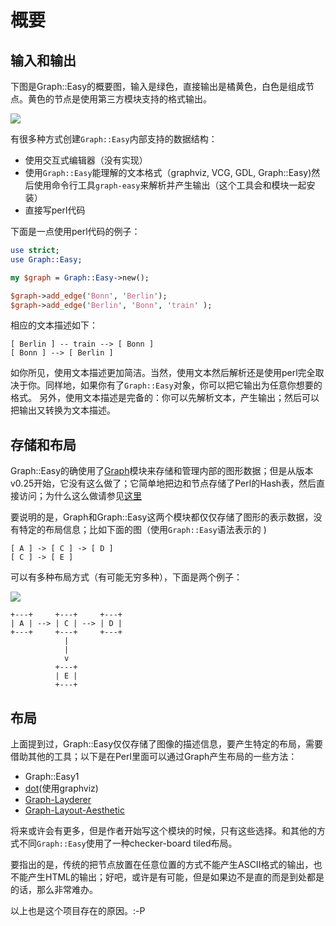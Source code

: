 # 概要

## 输入和输出

下图是Graph::Easy的概要图，输入是绿色，直接输出是橘黄色，白色是组成节点。黄色的节点是使用第三方模块支持的格式输出。

![](http://bloodgate.com/perl/graph/manual/img/dataflow.png)

有很多种方式创建`Graph::Easy`内部支持的数据结构：

- 使用交互式编辑器（没有实现）
- 使用`Graph::Easy`能理解的文本格式（graphviz, VCG, GDL, Graph::Easy)然后使用命令行工具`graph-easy`来解析并产生输出（这个工具会和模块一起安装）
- 直接写perl代码

下面是一点使用perl代码的例子：

```perl
use strict;
use Graph::Easy;

my $graph = Graph::Easy->new();

$graph->add_edge('Bonn', 'Berlin');
$graph->add_edge('Berlin', 'Bonn', 'train' );
```

相应的文本描述如下：

```
[ Berlin ] -- train --> [ Bonn ]
[ Bonn ] --> [ Berlin ]
```

如你所见，使用文本描述更加简洁。当然，使用文本然后解析还是使用perl完全取决于你。同样地，如果你有了`Graph::Easy`对象，你可以把它输出为任意你想要的格式。
另外，使用文本描述是完备的：你可以先解析文本，产生输出；然后可以把输出又转换为文本描述。

## 存储和布局

Graph::Easy的确使用了[Graph][1]模块来存储和管理内部的图形数据；但是从版本v0.25开始，它没有这么做了；它简单地把边和节点存储了Perl的Hash表，然后直接访问；为什么这么做请参见[这里][2]

要说明的是，Graph和Graph::Easy这两个模块都仅仅存储了图形的表示数据，没有特定的布局信息；比如下面的图（使用`Graph::Easy`语法表示的 )

```
[ A ] -> [ C ] -> [ D ]
[ C ] -> [ E ]
```

可以有多种布局方式（有可能无穷多种），下面是两个例子：

![](http://bloodgate.com/perl/graph/manual/img/example1.png)

```
+---+     +---+     +---+
| A | --> | C | --> | D |
+---+     +---+     +---+
            |
            |
            v
          +---+
          | E |
          +---+
```

## 布局

上面提到过，Graph::Easy仅仅存储了图像的描述信息，要产生特定的布局，需要借助其他的工具；以下是在Perl里面可以通过Graph产生布局的一些方法：

- Graph::Easy1
- [dot][3](使用graphviz)
- [Graph-Layderer][4]
- [Graph-Layout-Aesthetic][5]

将来或许会有更多，但是作者开始写这个模块的时候，只有这些选择。和其他的方式不同`Graph::Easy`使用了一种checker-board tiled布局。

要指出的是，传统的把节点放置在任意位置的方式不能产生ASCII格式的输出，也不能产生HTML的输出；好吧，或许是有可能，但是如果边不是直的而是到处都是的话，那么非常难办。

以上也是这个项目存在的原因。:-P

[1]: http://search.cpan.org/~jhi/Graph/
[2]: http://bloodgate.com/perl/graph/manual/benchmark.html
[3]: http://www.graphviz.org/
[4]: http://search.cpan.org/~pasky/Graph-Layderer/
[5]: http://search.cpan.org/~thospel/Graph-Layout-Aesthetic/
